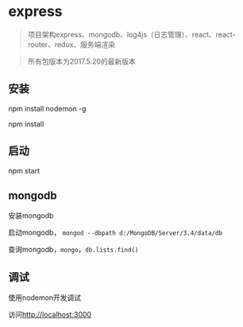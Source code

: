 # express

> 项目架构express、mongodb、log4js（日志管理）、react、react-router、redux、服务端渲染

> 所有包版本为2017.5.20的最新版本

## 安装

npm install nodemon -g

npm install

## 启动

npm start


## mongodb

安装mongodb

启动mongodb， `mongod --dbpath d:/MongoDB/Server/3.4/data/db`

查询mongodb，`mongo`，`db.lists.find()`

## 调试

使用nodemon开发调试

访问[http://localhost:3000](http://localhost:3000)
